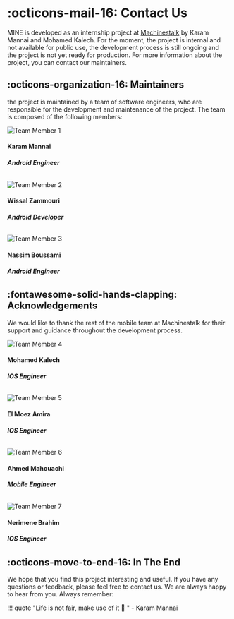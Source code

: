 # <span class="emoji"> :octicons-mail-16: </span> Contact Us
MINE is developed as an internship project at [Machinestalk]() by Karam Mannai and Mohamed Kalech. 
For the moment, the project is internal and not available for public use, the development process is still ongoing and the project is not yet ready for production.
For more information about the project, you can contact our maintainers.

## <span class="emoji"> :octicons-organization-16: </span> Maintainers

the project is maintained by a team of software engineers,
who are responsible for the development and maintenance of the project. The team is composed of the following members:

<div class="team-members">
    <div class="card">
    <img src="https://github.com/user-attachments/assets/378fda6e-5e4f-4691-b358-36fa3d3997b1" alt="Team Member 1">
    <div class="container">
      <h4><b>Karam Mannai</b></h4>
      <h6><b>Android Engineer</b></h6>
    </div>
  </div>
  <div class="card">
    <img src="https://github.com/user-attachments/assets/82ee2109-0e17-4c51-aae6-6d206d63d7f8" alt="Team Member 2">
    <div class="container">
      <h4><b>Wissal Zammouri</b></h4>
      <h6><b>Android Developer</b></h6>
    </div>
  </div>
    <div class="card">
      <img src="https://github.com/user-attachments/assets/59335488-207f-414b-ad12-bd43c592d9e4" alt="Team Member 3">
      <div class="container">
        <h4><b>Nassim Boussami</b></h4>
        <h6><b>Android Engineer</b></h6>
      </div>
    </div>
</div>

## <span class="emoji"> :fontawesome-solid-hands-clapping: </span> Acknowledgements

We would like to thank the rest of the mobile team at Machinestalk for their support and guidance throughout the development process.

<div class="team-members">
  <div class="card">
    <img src="https://github.com/user-attachments/assets/89e221da-2e91-4813-b886-eabaf8d39845" alt="Team Member 4">
    <div class="container">
      <h4><b>Mohamed Kalech</b></h4>
      <h6><b>IOS Engineer</b></h6>
    </div>
  </div>
  <div class="card">
    <img src="https://github.com/user-attachments/assets/26ac7fc4-69ac-4665-b2c3-c3d3fc29b102" alt="Team Member 5">
    <div class="container">
      <h4><b>El Moez Amira</b></h4>
      <h6><b>IOS Engineer</b></h6>
    </div>
  </div>
    <div class="card">
        <img src="https://github.com/user-attachments/assets/916b7c6a-89c4-4b72-8910-c7b8a82f16ad" alt="Team Member 6">
        <div class="container">
        <h4><b>Ahmed Mahouachi</b></h4>
        <h6><b>Mobile Engineer</b></h6>
        </div>
    </div>
    <div class="card">
        <img src="https://github.com/user-attachments/assets/1f6a1bed-5798-40a8-85bb-df500b0eff83" alt="Team Member 7">
        <div class="container">
        <h4><b>Nerimene Brahim</b></h4>
        <h6><b>IOS Engineer</b></h6>
        </div>
    </div>
</div>

## <span class="emoji"> :octicons-move-to-end-16: </span> In The End

We hope that you find this project interesting and useful. If you have any questions or feedback, please feel free to contact us. We are always happy to hear from you.
Always remember: 

!!! quote
    "Life is not fair, make use of it :eyes: " - Karam Mannai





